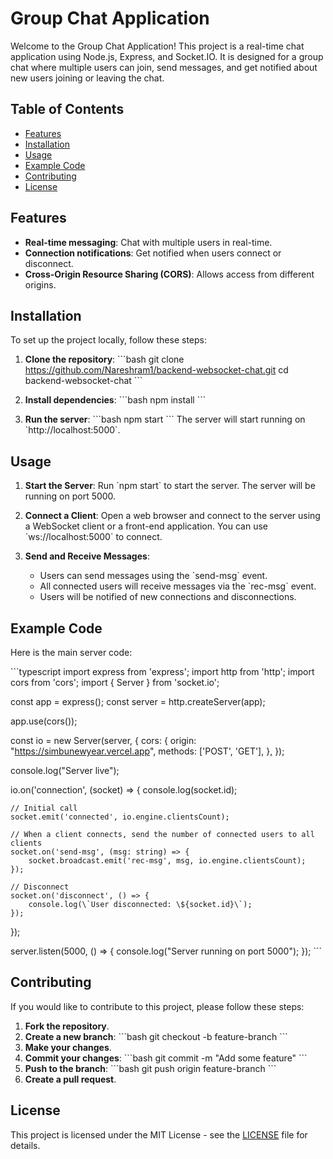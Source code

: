 
# Group Chat Application

Welcome to the Group Chat Application! This project is a real-time chat application using Node.js, Express, and Socket.IO. It is designed for a group chat where multiple users can join, send messages, and get notified about new users joining or leaving the chat.

## Table of Contents

- [Features](#features)
- [Installation](#installation)
- [Usage](#usage)
- [Example Code](#example-code)
- [Contributing](#contributing)
- [License](#license)

## Features

- **Real-time messaging**: Chat with multiple users in real-time.
- **Connection notifications**: Get notified when users connect or disconnect.
- **Cross-Origin Resource Sharing (CORS)**: Allows access from different origins.

## Installation

To set up the project locally, follow these steps:

1. **Clone the repository**:
    \`\`\`bash
    git clone https://github.com/Nareshram1/backend-websocket-chat.git
    cd backend-websocket-chat
    \`\`\`

2. **Install dependencies**:
    \`\`\`bash
    npm install
    \`\`\`

3. **Run the server**:
    \`\`\`bash
    npm start
    \`\`\`
    The server will start running on \`http://localhost:5000\`.

## Usage

1. **Start the Server**:
    Run \`npm start\` to start the server. The server will be running on port 5000.

2. **Connect a Client**:
    Open a web browser and connect to the server using a WebSocket client or a front-end application. You can use \`ws://localhost:5000\` to connect.

3. **Send and Receive Messages**:
    - Users can send messages using the \`send-msg\` event.
    - All connected users will receive messages via the \`rec-msg\` event.
    - Users will be notified of new connections and disconnections.

## Example Code

Here is the main server code:

\`\`\`typescript
import express from 'express';
import http from 'http';
import cors from 'cors';
import { Server } from 'socket.io';

const app = express();
const server = http.createServer(app);

app.use(cors());

const io = new Server(server, {
    cors: {
        origin: "https://simbunewyear.vercel.app",
        methods: ['POST', 'GET'],
    },
});

console.log("Server live");

io.on('connection', (socket) => {
    console.log(socket.id);
    
    // Initial call
    socket.emit('connected', io.engine.clientsCount);

    // When a client connects, send the number of connected users to all clients
    socket.on('send-msg', (msg: string) => {
        socket.broadcast.emit('rec-msg', msg, io.engine.clientsCount);
    });

    // Disconnect
    socket.on('disconnect', () => {
        console.log(\`User disconnected: \${socket.id}\`);
    });
});

server.listen(5000, () => {
    console.log("Server running on port 5000");
});
\`\`\`

## Contributing

If you would like to contribute to this project, please follow these steps:

1. **Fork the repository**.
2. **Create a new branch**:
    \`\`\`bash
    git checkout -b feature-branch
    \`\`\`
3. **Make your changes**.
4. **Commit your changes**:
    \`\`\`bash
    git commit -m "Add some feature"
    \`\`\`
5. **Push to the branch**:
    \`\`\`bash
    git push origin feature-branch
    \`\`\`
6. **Create a pull request**.

## License

This project is licensed under the MIT License - see the [LICENSE](LICENSE) file for details.
